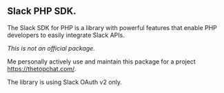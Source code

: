 ## Slack PHP SDK.

The Slack SDK for PHP is a library with powerful features that enable PHP developers to easily integrate Slack APIs.


*This is not an official package.*

Me personally actively use and maintain this package for a project https://thetopchat.com/.

The library is using Slack OAuth v2 only.